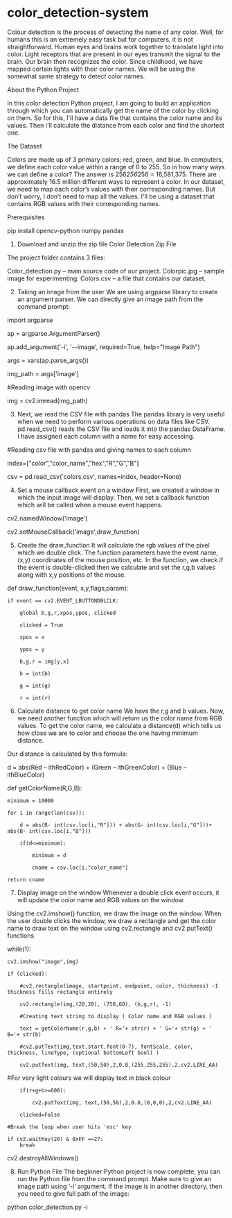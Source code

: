 # color_detection-system
Colour detection is the process of detecting the name of any color. Well, for humans this is an extremely easy task but for computers, it is not straightforward. Human eyes and brains work together to translate light into color. Light receptors that are present in our eyes transmit the signal to the brain. Our brain then recognizes the color. Since childhood, we have mapped certain lights with their color names. We will be using the somewhat same strategy to detect color names.

About the Python Project

In this color detection Python project, I am going to build an application through which you can automatically get the name of the color by clicking on them. So for this, I'll have a data file that contains the color name and its values. Then i'll calculate the distance from each color and find the shortest one.

The Dataset

Colors are made up of 3 primary colors; red, green, and blue. In computers, we define each color value within a range of 0 to 255. So in how many ways we can define a color? The answer is 256*256*256 = 16,581,375. There are approximately 16.5 million different ways to represent a color. In our dataset, we need to map each color’s values with their corresponding names. But don’t worry, I don’t need to map all the values. I'll be using a dataset that contains RGB values with their corresponding names.

Prerequisites

pip install opencv-python numpy pandas

1. Download and unzip the zip file
Color Detection Zip File

The project folder contains 3 files:

Color_detection.py – main source code of our project.
Colorpic.jpg – sample image for experimenting.
Colors.csv – a file that contains our dataset.

2. Taking an image from the user
We are using argparse library to create an argument parser. We can directly give an image path from the command prompt:

import argparse

ap = argparse.ArgumentParser()

ap.add_argument('-i', '--image', required=True, help="Image Path")

args = vars(ap.parse_args())

img_path = args['image']

#Reading image with opencv

img = cv2.imread(img_path)

3. Next, we read the CSV file with pandas
The pandas library is very useful when we need to perform various operations on data files like CSV. pd.read_csv() reads the CSV file and loads it into the pandas DataFrame. I have assigned each column with a name for easy accessing.

#Reading csv file with pandas and giving names to each column

index=["color","color_name","hex","R","G","B"]

csv = pd.read_csv('colors.csv', names=index, header=None)

4. Set a mouse callback event on a window
First, we created a window in which the input image will display. Then, we set a callback function which will be called when a mouse event happens.

cv2.namedWindow('image')

cv2.setMouseCallback('image',draw_function)

5. Create the draw_function
It will calculate the rgb values of the pixel which we double click. The function parameters have the event name, (x,y) coordinates of the mouse position, etc. In the function, we check if the event is double-clicked then we calculate and set the r,g,b values along with x,y positions of the mouse.

def draw_function(event, x,y,flags,param):

    if event == cv2.EVENT_LBUTTONDBLCLK:
    
        global b,g,r,xpos,ypos, clicked
        
        clicked = True
        
        xpos = x
        
        ypos = y
        
        b,g,r = img[y,x]
        
        b = int(b)
        
        g = int(g)
        
        r = int(r)
        
 6. Calculate distance to get color name
We have the r,g and b values. Now, we need another function which will return us the color name from RGB values. To get the color name, we calculate a distance(d) which tells us how close we are to color and choose the one having minimum distance.

Our distance is calculated by this formula:

d = abs(Red – ithRedColor) + (Green – ithGreenColor) + (Blue – ithBlueColor)

def getColorName(R,G,B):

    minimum = 10000
    
    for i in range(len(csv)):
    
        d = abs(R- int(csv.loc[i,"R"])) + abs(G- int(csv.loc[i,"G"]))+ abs(B- int(csv.loc[i,"B"]))
        
        if(d<=minimum):
        
            minimum = d
            
            cname = csv.loc[i,"color_name"]
            
    return cname
    
 7. Display image on the window
Whenever a double click event occurs, it will update the color name and RGB values on the window.

Using the cv2.imshow() function, we draw the image on the window. When the user double clicks the window, we draw a rectangle and get the color name to draw text on the window using cv2.rectangle and cv2.putText() functions

while(1):

    cv2.imshow("image",img)
    
    if (clicked):
    
        #cv2.rectangle(image, startpoint, endpoint, color, thickness) -1 thickness fills rectangle entirely
        
        cv2.rectangle(img,(20,20), (750,60), (b,g,r), -1)

        #Creating text string to display ( Color name and RGB values )
        
        text = getColorName(r,g,b) + ' R='+ str(r) + ' G='+ str(g) + ' B='+ str(b)

        #cv2.putText(img,text,start,font(0-7), fontScale, color, thickness, lineType, (optional bottomLeft bool) )
        
        cv2.putText(img, text,(50,50),2,0.8,(255,255,255),2,cv2.LINE_AA)
        
  #For very light colours we will display text in black colour
  
        if(r+g+b>=600):
        
            cv2.putText(img, text,(50,50),2,0.8,(0,0,0),2,cv2.LINE_AA)

        clicked=False

    #Break the loop when user hits 'esc' key 
    
    if cv2.waitKey(20) & 0xFF ==27:
        break
        

cv2.destroyAllWindows()

8. Run Python File
The beginner Python project is now complete, you can run the Python file from the command prompt. Make sure to give an image path using ‘-i’ argument. If the image is in another directory, then you need to give full path of the image:

python color_detection.py -i <add your image path here>
